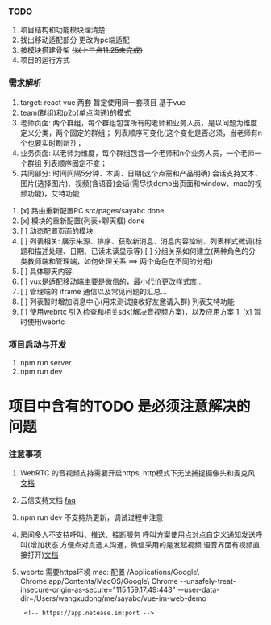 ### TODO
1. 项目结构和功能模块理清楚
2. 找出移动适配部分 更改为pc端适配
3. 按模块搭建骨架
~~(以上三点11.25未完成)~~
4. 项目的运行方式

### 需求解析
1. target: react  vue 两套 暂定使用同一套项目 基于vue
2. team(群组)和p2p(单点沟通)的模式
3. 老师页面: 两个群组，每个群组包含所有的老师和业务人员，是以问题为维度定义分类，两个固定的群组；
            列表顺序可变化(这个变化是否必须，当老师有n个也要实时刷新?)；
4. 业务页面: 以老师为维度，每个群组包含一个老师和n个业务人员，一个老师一个群组
            列表顺序固定不变；
5. 共同部分: 时间间隔5分钟、本周、日期(这个点需和产品明确)
            会话支持文本、图片(选择图片)、视频(含语音)会话(需尽快demo出页面和window、mac的视频功能)，艾特功能


<!-- 11.26工作进度 -->
1. [x] 路由重新配置PC src/pages/sayabc  done
2. [x] 模块的重新配置(列表+聊天框)  done
3. [ ] 动态配置页面的模块
4. [ ] 列表相关: 展示来源、排序、获取新消息、消息内容控制、列表样式微调(标题和描述处理、日期、已读未读显示等)
   [ ] 分组关系如何建立(两种角色的分类教师端和管理端，如何处理关系 ==> 两个角色在不同的分组)
5. [ ] 具体聊天内容:
6. [ ] vux是适配移动端主要是微信的，最小代价更改样式库...
7. [ ] 管理端的 iframe 通信以及常见问题的汇总...
8. [ ] 列表暂时增加消息中心(用来测试接收好友邀请入群) 列表艾特功能
9. [ ] 使用webrtc 引入检查和相关sdk(解决音视频方案)，以及应用方案
        1. [x] 暂时使用webrtc


### 项目启动与开发
1. npm run server
2. npm run dev

# 项目中含有的TODO 是必须注意解决的问题

### 注意事项
1. WebRTC 的音视频支持需要开启https, http模式下无法捕捉摄像头和麦克风 [文档](https://dev.yunxin.163.com/docs/product/%E9%9F%B3%E8%A7%86%E9%A2%91%E9%80%9A%E8%AF%9D/SDK%E5%BC%80%E5%8F%91%E9%9B%86%E6%88%90/Web%E5%BC%80%E5%8F%91%E9%9B%86%E6%88%90?#WebRTC_%E5%9F%BA%E4%BA%8EWebRTC%E7%9A%84%E5%AE%9E%E6%97%B6%E9%9F%B3%E8%A7%86%E9%A2%91)
2. 云信支持文档 [faq](http://faq.yunxin.163.com/#KB0234)
3. npm run dev 不支持热更新，调试过程中注意
4. 房间多人不支持呼叫、推送、挂断服务 呼叫方案使用点对点自定义通知发送呼叫(增加状态 方便点对点选人沟通，微信采用的是发起视频 语音界面有视频直接打开)[文档](https://dev.yunxin.163.com/docs/product/%E9%9F%B3%E8%A7%86%E9%A2%91%E9%80%9A%E8%AF%9D/SDK%E5%BC%80%E5%8F%91%E9%9B%86%E6%88%90/Web%E5%BC%80%E5%8F%91%E9%9B%86%E6%88%90/%E9%9F%B3%E8%A7%86%E9%A2%91%E9%80%9A%E8%AF%9D%E6%B5%81%E7%A8%8B%E5%A4%9A%E4%BA%BA?kw=netcall.create%20Channel&pg=1&pid=2&#%E5%BC%80%E5%90%AF%E9%9F%B3%E8%A7%86%E9%A2%91%E8%BF%9E%E6%8E%A5WebRTC)
6. webrtc 需要https环境
        mac: 配置 /Applications/Google\ Chrome.app/Contents/MacOS/Google\ Chrome --unsafely-treat-insecure-origin-as-secure="115.159.17.49:443" --user-data-dir=/Users/wangxudong/me/sayabc/vue-im-web-demo

        <!-- https://app.netease.im:port -->